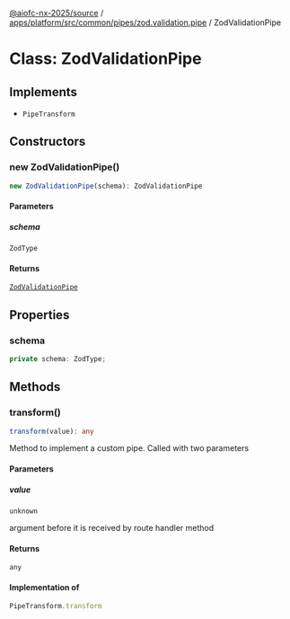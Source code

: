 [@aiofc-nx-2025/source](../../../../../../../index.md) / [apps/platform/src/common/pipes/zod.validation.pipe](../index.md) / ZodValidationPipe

# Class: ZodValidationPipe

## Implements

- `PipeTransform`

## Constructors

### new ZodValidationPipe()

```ts
new ZodValidationPipe(schema): ZodValidationPipe
```

#### Parameters

##### schema

`ZodType`

#### Returns

[`ZodValidationPipe`](ZodValidationPipe.md)

## Properties

### schema

```ts
private schema: ZodType;
```

## Methods

### transform()

```ts
transform(value): any
```

Method to implement a custom pipe.  Called with two parameters

#### Parameters

##### value

`unknown`

argument before it is received by route handler method

#### Returns

`any`

#### Implementation of

```ts
PipeTransform.transform
```
